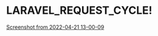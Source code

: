 # LARAVEL_REQUEST_CYCLE!
[Screenshot from 2022-04-21 13-00-09](https://user-images.githubusercontent.com/78947251/164401853-7f767019-82ee-4189-a1c6-2633cb758476.png)
